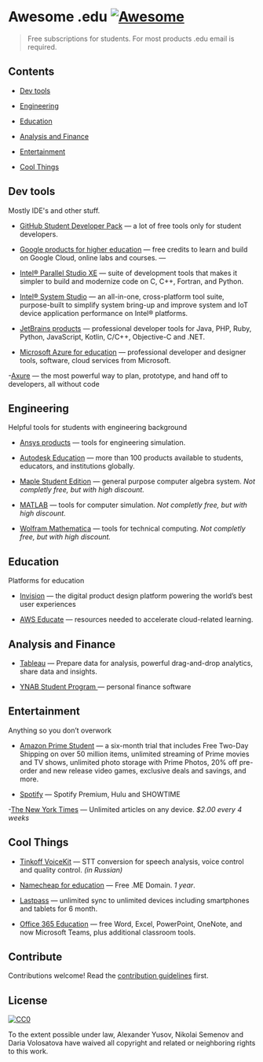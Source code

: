 # Awesome .edu [![Awesome](https://awesome.re/badge.svg)](https://awesome.re)

> Free subscriptions for students. For most products .edu email is required.


## Contents

- [Dev tools](#dev-tools)

- [Engineering](#engineering)

- [Education](#education)

- [Analysis and Finance](#analysis-and-finance)

- [Entertainment](#entertainment)

- [Cool Things](#cool-things)


## Dev tools

Mostly IDE's and other stuff.

- [GitHub Student Developer Pack](https://education.github.com/pack) — a lot of free tools only for student developers.

- [Google products for higher education](https://edu.google.com/programs) — free credits to learn and build on Google Cloud, online labs and courses.
—
- [Intel® Parallel Studio XE](https://software.intel.com/en-us/intel-parallel-studio-xe) — suite of development tools that makes it simpler to build and modernize code on C, C++, Fortran, and Python.

- [Intel® System Studio](https://software.intel.com/en-us/system-studio) — an all-in-one, cross-platform tool suite, purpose-built to simplify system bring-up and improve system and IoT device application performance on Intel® platforms.

- [JetBrains products](https://www.jetbrains.com/student/) — professional developer tools for Java, PHP, Ruby, Python, JavaScript, Kotlin, C/C++, Objective-C and .NET.

- [Microsoft Azure for education](https://www.cis.fiu.edu/azureedu/) — professional developer and designer tools, software, cloud services from Microsoft.

-[Axure](https://www.axure.com/edu) — the most powerful way to plan, prototype, and hand off to developers, all without code


## Engineering

Helpful tools for students with engineering background

- [Ansys products](https://www.ansys.com/academic/free-student-products) — tools for engineering simulation.

- [Autodesk Education](https://www.autodesk.com/education/free-software/featured) — more than 100 products available to students, educators, and institutions globally.

- [Maple Student Edition](https://webstore.maplesoft.com/catalog.aspx) — general purpose computer algebra system. *Not completly free, but with high discount.*

- [MATLAB](https://www.mathworks.com/academia/student_version.html) — tools for computer simulation. *Not completly free, but with high discount.*

- [Wolfram Mathematica](https://www.wolfram.com/mathematica/pricing/students-individuals.php) — tools for technical computing. *Not completly free, but with high discount.*


## Education

Platforms for education

- [Invision](https://www.invisionapp.com/education-signup) — the digital product design platform powering the world’s best user experiences

- [AWS Educate](https://aws.amazon.com/education/awseducate/) — resources needed to accelerate cloud-related learning.


## Analysis and Finance
- [Tableau](https://www.tableau.com/academic/students) — Prepare data for analysis, powerful drag-and-drop analytics, share data and insights.

- [YNAB Student Program ](https://www.youneedabudget.com/college/) — personal finance software


## Entertainment

Anything so you don’t overwork

- [Amazon Prime Student](https://www.amazon.com/b/ref=as_li_ss_tl?node=668781011&linkCode=sl2&tag=34167-20&linkId=41185ac408375a1dfa25ec3e617632e7&language=en_US) — a six-month trial that includes Free Two-Day Shipping on over 50 million items, unlimited streaming of Prime movies and TV shows, unlimited photo storage with Prime Photos, 20% off pre-order and new release video games, exclusive deals and savings, and more.

- [Spotify](https://www.spotify.com/us/student/) — Spotify Premium, Hulu and SHOWTIME

-[The New York Times](https://www.nytimes.com/subscription/education/student) — Unlimited articles on any device. *$2.00 every 4 weeks*


## Cool Things

- [Tinkoff VoiceKit](https://voicekit.tinkoff.ru/) — STT conversion for speech analysis, voice control and quality control. *(in Russian)*

- [Namecheap for education](https://nc.me/) — Free .ME Domain. *1 year*.

- [Lastpass](https://lastpass.com/edupromo.php) — unlimited sync to unlimited devices including smartphones and tablets for 6 month.

- [Office 365 Education](https://www.microsoft.com/en-us/education/products/office) — free Word, Excel, PowerPoint, OneNote, and now Microsoft Teams, plus additional classroom tools.


## Contribute

Contributions welcome! Read the [contribution guidelines](contributing.md) first.


## License

[![CC0](https://mirrors.creativecommons.org/presskit/buttons/88x31/svg/cc-zero.svg)](https://creativecommons.org/publicdomain/zero/1.0)

To the extent possible under law, Alexander Yusov, Nikolai Semenov and Daria Volosatova have waived all copyright and
related or neighboring rights to this work.
